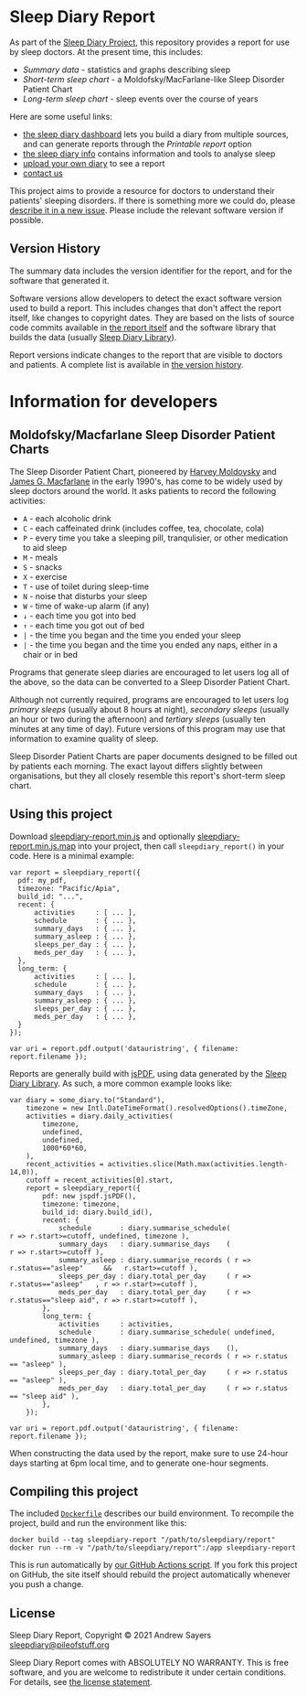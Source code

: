 # Sleep Diary Report

As part of the [Sleep Diary Project](https://sleepdiary.github.io/), this repository provides a report for use by sleep doctors.  At the present time, this includes:

* _Summary data_ - statistics and graphs describing sleep
* _Short-term sleep chart_ - a Moldofsky/MacFarlane-like Sleep Disorder Patient Chart
* _Long-term sleep chart_ - sleep events over the course of years

Here are some useful links:

* [the sleep diary dashboard](../dashboard) lets you build a diary from multiple sources, and can generate reports through the _Printable report_ option
* [the sleep diary info](https://github.com/sleepdiary/info) contains information and tools to analyse sleep
* <a href="#diary-input" id="diary-input-link">upload your own diary</a> to see a report
* [contact us](https://github.com/sleepdiary/report/issues/new/choose)
<input id="diary-input" type="file" style="display:none">

This project aims to provide a resource for doctors to understand their patients' sleeping disorders.  If there is something more we could do, please [describe it in a new issue](https://github.com/sleepdiary/report/issues/new).  Please include the relevant software version if possible.

## Version History

The summary data includes the version identifier for the report, and for the software that generated it.

Software versions allow developers to detect the exact software version used to build a report.  This includes changes that don't affect the report itself, like changes to copyright dates.  They are based on the lists of source code commits available in [the report itself](https://github.com/sleepdiary/report/commits/built) and the software library that builds the data (usually [Sleep Diary Library](https://github.com/sleepdiary/library/commits/built)).

Report versions indicate changes to the report that are visible to doctors and patients.  A complete list is available in [the version history](version_history.txt).

# Information for developers

## Moldofsky/Macfarlane Sleep Disorder Patient Charts

The Sleep Disorder Patient Chart, pioneered by [Harvey Moldoysky](http://sites.utoronto.ca/pain/about-us/profile/harvey-moldofsky.html) and [James G. Macfarlane](https://www.psychiatry.utoronto.ca/faculty/james-g-macfarlane) in the early 1990's, has come to be widely used by sleep doctors around the world.  It asks patients to record the following activities:

* `A` - each alcoholic drink
* `C` - each caffeinated drink (includes coffee, tea, chocolate, cola)
* `P` - every time you take a sleeping pill, tranqulisier, or other medication to aid sleep
* `M` - meals
* `S` - snacks
* `X` - exercise
* `T` - use of toilet during sleep-time
* `N` - noise that disturbs your sleep
* `W` - time of wake-up alarm (if any)
* `↓` - each time you got into bed
* `↑` - each time you got out of bed
* `|` - the time you began and the time you ended your sleep
* `|` - the time you began and the time you ended any naps, either in a chair or in bed

Programs that generate sleep diaries are encouraged to let users log all of the above, so the data can be converted to a Sleep Disorder Patient Chart.

Although not currently required, programs are encouraged to let users log _primary sleeps_ (usually about 8 hours at night), _secondary sleeps_ (usually an hour or two during the afternoon) and _tertiary sleeps_ (usually ten minutes at any time of day).  Future versions of this program may use that information to examine quality of sleep.

Sleep Disorder Patient Charts are paper documents designed to be filled out by patients each morning.  The exact layout differs slightly between organisations, but they all closely resemble this report's short-term sleep chart.

## Using this project

Download [sleepdiary-report.min.js](sleepdiary-report.min.js) and optionally [sleepdiary-report.min.js.map](sleepdiary-report.min.js.map) into your project, then call `sleepdiary_report()` in your code.  Here is a minimal example:

    var report = sleepdiary_report({
      pdf: my_pdf,
      timezone: "Pacific/Apia",
      build_id: "...",
      recent: {
          activities     : [ ... ],
          schedule       : { ... },
          summary_days   : { ... },
          summary_asleep : { ... },
          sleeps_per_day : { ... },
          meds_per_day   : { ... },
      },
      long_term: {
          activities     : [ ... ],
          schedule       : { ... },
          summary_days   : { ... },
          summary_asleep : { ... },
          sleeps_per_day : { ... },
          meds_per_day   : { ... },
      }
    });

    var uri = report.pdf.output('datauristring', { filename: report.filename });

Reports are generally build with [jsPDF](https://github.com/MrRio/jsPDF), using data generated by the [Sleep Diary Library](https://github.com/sleepdiary/library).  As such, a more common example looks like:

    var diary = some_diary.to("Standard"),
        timezone = new Intl.DateTimeFormat().resolvedOptions().timeZone,
        activities = diary.daily_activities(
            timezone,
            undefined,
            undefined,
            1000*60*60,
        ),
        recent_activities = activities.slice(Math.max(activities.length-14,0)),
        cutoff = recent_activities[0].start,
        report = sleepdiary_report({
            pdf: new jspdf.jsPDF(),
            timezone: timezone,
            build_id: diary.build_id(),
            recent: {
                schedule       : diary.summarise_schedule(                             r => r.start>=cutoff, undefined, timezone ),
                summary_days   : diary.summarise_days    (                             r => r.start>=cutoff ),
                summary_asleep : diary.summarise_records ( r => r.status=="asleep"     &&   r.start>=cutoff ),
                sleeps_per_day : diary.total_per_day     ( r => r.status=="asleep"   , r => r.start>=cutoff ),
                meds_per_day   : diary.total_per_day     ( r => r.status=="sleep aid", r => r.start>=cutoff ),
            },
            long_term: {
                activities     : activities,
                schedule       : diary.summarise_schedule( undefined, undefined, timezone ),
                summary_days   : diary.summarise_days    (),
                summary_asleep : diary.summarise_records ( r => r.status == "asleep" ),
                sleeps_per_day : diary.total_per_day     ( r => r.status == "asleep" ),
                meds_per_day   : diary.total_per_day     ( r => r.status == "sleep aid" ),
            },
        });

    var uri = report.pdf.output('datauristring', { filename: report.filename });

When constructing the data used by the report, make sure to use 24-hour days starting at 6pm local time, and to generate one-hour segments.

## Compiling this project

The included [`Dockerfile`](Dockerfile) describes our build environment.  To recompile the project, build and run the environment like this:

    docker build --tag sleepdiary-report "/path/to/sleepdiary/report"
    docker run --rm -v "/path/to/sleepdiary/report":/app sleepdiary-report

This is run automatically by [our GitHub Actions script](.github/workflows/main.yml).  If you fork this project on GitHub, the site itself should rebuild the project automatically whenever you push a change.

## License

Sleep Diary Report, Copyright © 2021 Andrew Sayers <sleepdiary@pileofstuff.org>

Sleep Diary Report comes with ABSOLUTELY NO WARRANTY.  This is free software, and you are welcome to redistribute it under certain conditions.  For details, see [the license statement](LICENSE).

<script src="https://cdnjs.cloudflare.com/ajax/libs/jspdf/2.3.1/jspdf.umd.min.js"></script>
<script src="../library/sleepdiary-library.min.js"></script>
<script src="sleepdiary-report.min.js"></script>
<script src="index.js"></script>
